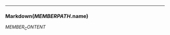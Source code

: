 ---
### Markdown($MEMBERPATH$.name) <ItemData :member="$frontmatter.class$MEMBERPATH$"/>
$MEMBER_CONTENT$
